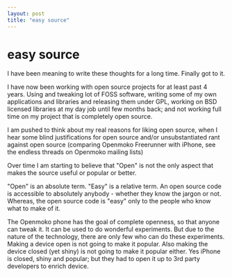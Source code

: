 ```yaml
---
layout: post
title: "easy source"
---
```

easy source
===
I have been meaning to write these thoughts for a long time. Finally got to it.  
  
I have now been working with open source projects for at least past 4 years. Using and tweaking lot of FOSS software, writing some of my own applications and libraries and releasing them under GPL, working on BSD licensed libraries at my day job until few months back; and not working full time on my project that is completely open source.  
  
I am pushed to think about my real reasons for liking open source, when I hear some blind justifications for open source and/or unsubstantiated rant against open source (comparing Openmoko Freerunner with iPhone, see the endless threads on Openmoko mailing lists)  
  
Over time I am starting to believe that "Open" is not the only aspect that makes the source useful or popular or better.  
  
"Open" is an absolute term. "Easy" is a relative term. An open source code is accessible to absolutely anybody - whether they know the jargon or not. Whereas, the open source code is "easy" only to the people who know what to make of it.  
  
The Openmoko phone has the goal of complete openness, so that anyone can tweak it. It can be used to do wonderful experiments. But due to the nature of the technology, there are only few who can do these experiments. Making a device open is not going to make it popular. Also making the device closed (yet shiny) is not going to make it popular either. Yes iPhone is closed, shiny and popular; but they had to open it up to 3rd party developers to enrich device.
